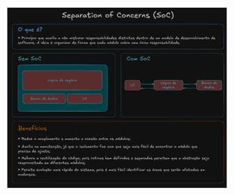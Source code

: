 ![Modelo Anêmico](https://github.com/matheusfladislau/POO-Essentials/blob/main/separation_of_concerns/excalidraw/separation_of_concerns.excalidraw.png)
